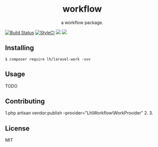 <h1 align="center"> workflow </h1>

<p align="center"> a workflow package.</p>

[![Build Status](https://travis-ci.org/bertshang/dictionary.svg?branch=master)](https://travis-ci.org/bertshang/dictionary)
[![StyleCI](https://github.styleci.io/repos/195039183/shield?branch=master)](https://github.styleci.io/repos/195039183)
![](https://img.shields.io/badge/language-php-blue.svg)
![](https://img.shields.io/badge/license-MIT-000000.svg)
## Installing

```shell
$ composer require lh/laravel-work -vvv
```

## Usage

TODO

## Contributing

1.php artisan vendor:publish –provider="Lh\Workflow\WorkProvider"
2.
3.

## License

MIT
